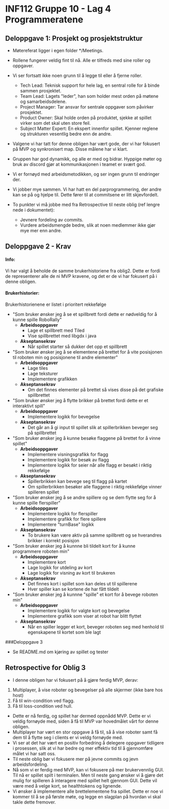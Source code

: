 # INF112 Gruppe 10 - Lag 4 Programmeratene
## Deloppgave 1: Prosjekt og prosjektstruktur
- Møtereferat ligger i egen folder */Meetings.
- Rollene fungerer veldig fint til nå. Alle er tilfreds med sine roller og oppgaver.
- Vi ser fortsatt ikke noen grunn til å legge til eller å fjerne roller.
  * Tech Lead: Teknisk support for hele lag, en sentral rolle for å binde sammen prosjektet.
  * Team Lead: Lagets "leder", han som holder mest orden på møtene og samarbeidsdelene.
  * Project Manager: Tar ansvar for sentrale oppgaver som påvirker prosjektet.
  * Product Owner: Skal holde orden på produktet, sjekke at spillet virker som det skal uten store feil.
  * Subject Matter Expert: En ekspert innenfor spillet. Kjenner reglene og strukturen vesentlig bedre enn de andre.
	
- Valgene vi har tatt for denne obligen har vært gode, der vi har fokusert på MVP og synkronisert map. Disse målene har vi klart.
- Gruppen har god dynamikk, og alle er med og bidrar. Hyppige møter og bruk av discord gjør at kommunikasjonen i teamet er svært god.
- Vi er fornøyd med arbeidsmetodikken, og ser ingen grunn til endringer der.
- Vi jobber mye sammen. Vi har hatt en del parprogrammering, der andre kan se på og hjelpe til. Dette fører til at commitsene er litt skjevfordelt.

- To punkter vi må jobbe med fra Retrospective til neste oblig (ref lengre nede i dokumentet):
  * Jevnere fordeling av commits. 
  * Vurdere arbeidsmengde bedre, slik at noen medlemmer ikke gjør mye mer enn andre.

## Deloppgave 2 - Krav
#### Info:
Vi har valgt å beholde de samme brukerhistoriene fra oblig2. Dette er fordi de representerer alle de ni MVP kravene, og det er de vi har fokusert på i denne obligen.
#### Brukerhistorier:
Brukerhistorienene er listet i prioritert rekkefølge
- "Som bruker ønsker jeg å se et spillbrett fordi dette er nødveldig for å kunne spille RoboRally"
	- **Arbeidsoppgaver**
		- Lage et spillbrett med Tiled
		- Vise spillbrettet med libgdx i java
	- **Akseptansekrav**
		- Når spillet starter så dukker det opp et spillbrett
- "Som bruker ønsker jeg å se elementene på brettet for å vite posisjonen til roboten min og posisjonene til andre elementer"
	- **Arbeidsoppgaver**
		- Lage tiles
		- Lage teksturer
		- Implementere grafikken
	- **Akseptansekrav**
		- Om det finnes elementer på brettet så vises disse på det grafiske spillbrettet
- "Som bruker ønsker jeg å flytte brikker på brettet fordi dette er et interaktivt spill"
	- **Arbeidsoppgaver**
		- Implementere logikk for bevegelse
	- **Akseptansekrav**
		- Det går an å gi input til spillet slik at spillerbrikken beveger seg på spillbrettet
- "Som bruker ønsker jeg å kunne besøke flaggene på brettet for å vinne spillet"
	- **Arbeidsoppgaver**
		- Implementere visningsgrafikk for flagg
		- Implementere logikk for besøk av flagg
		- Implementere logikk for seier når alle flagg er besøkt i riktig rekkefølge
	- **Akseptansekrav**
		- Spillerbrikken kan bevege seg til flagg på kartet
		- Om spillerbrikken besøker alle flaggene i riktig rekkefølge vinner spilleren spillet
- "Som bruker ønsker jeg å se andre spillere og se dem flytte seg for å kunne spille flerspiller"
	- **Arbeidsoppgaver**
		- Implementere logikk for flerspiller
		- Implementere grafikk for flere spillere
		- Implementere "turnBase" logikk
	- **Akseptansekrav**
		- To brukere kan være aktiv på samme spillbrett og se hverandres brikker i korrekt posisjon
- "Som bruker ønsker jeg å kunnne bli tildelt kort for å kunne programmere roboten min"
	- **Arbeidsoppgaver**
		- Implementere kort
		- Lage logikk for utdeling av kort
		- Lage logikk for visning av kort til brukeren
	- **Akseptansekrav**
		- Det finnes kort i spillet som kan deles ut til spillerene
		- Hver spiller kan se kortene de har fått tildelt
- "Som bruker ønsker jeg å kunnne "spille" et kort for å bevege roboten min"
	- **Arbeidsoppgaver**
		- Implementere logikk for valgte kort og bevegelse
		- Implementere grafikk som viser at robot har blitt flyttet
	- **Akseptansekrav**
		- Når en spiller legger et kort, beveger roboten seg med henhold til egenskapene til kortet som ble lagt
	
###Deloppgave 3
- Se README.md om kjøring av spillet og tester

## Retrospective for Oblig 3
- I denne obligen har vi fokusert på å gjøre ferdig MVP, derav:
1. Multiplayer, å vise roboter og bevegelser på alle skjermer (ikke bare hos host)
2. Få til win-condition ved flagg.
3. Få til loss-condition ved hull.
- Dette er nå ferdig, og spillet har dermed oppnådd MVP. Dette er vi veldig fornøyde med, siden å få til MVP var hovedmålet vårt for denne obligen.
- Multiplayer har vært en stor oppgave å få til, så å vise roboter samt få dem til å flytte seg i clients er vi veldg fornøyde med.
- Vi ser at det har vært en positiv forbedring å delegere oppgaver tidligere i prosessen, slik at vi har bedre og mer effektiv tid til å gjennomføre målet vi har satt oss.
- Til neste oblig bør vi fokusere mer på jevne commits og jevn arbeidsfordeling. 
- Nå som vi er ferdig med MVP, kan vi fokusere på mer brukervennlig GUI. Til nå er spillet spilt i terminalen. Men til neste gang ønsker vi å gjøre det mulig for spilleren å interagere med spillet helt gjennom GUI. Dette vil være med å velge kort, se healthtokens og lignende.  
- Vi ønsker å implementere alle brettelementene fra spillet. Dette er noe vi kommer til å se på første møte, og legge en slagplan på hvordan vi skal takle dette fremover.
